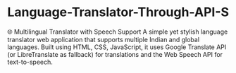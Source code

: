 # Language-Translator-Through-API-S
🌐 Multilingual Translator with Speech Support  A simple yet stylish language translator web application that supports multiple Indian and global languages. Built using HTML, CSS, JavaScript, it uses Google Translate API (or LibreTranslate as fallback) for translations and the Web Speech API for text-to-speech.
